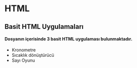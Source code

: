 # HTML
## Basit HTML Uygulamaları

#### Dosyanın içerisinde 3 basit HTML uygulaması bulunmaktadır.

- Kronometre
- Sıcaklık dönüştürücü 
- Sayı Oyunu
